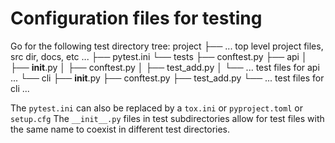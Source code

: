 # Configuration files for testing

Go for the following test directory tree:
project
├── ... top level project files, src dir, docs, etc ...
├── pytest.ini
└── tests
    ├── conftest.py
    ├── api
    │   ├── __init__.py
    │   ├── conftest.py
    │   ├── test_add.py
    │   └── ... test files for api ...
    └── cli
        ├── __init__.py
        ├── conftest.py
        ├── test_add.py
        └── ... test files for cli ...

The `pytest.ini` can also be replaced by a `tox.ini` or `pyproject.toml` or `setup.cfg`
The `__init__.py` files in test subdirectories allow for test files with the same name
to coexist in different test directories.
